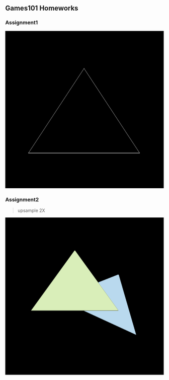 ## Games101 Homeworks

### Assignment1

<div align="center">

<img src="./Assignment1/figure/image.png" alt="image" height="500" width="700"/>

<div align="left">

### Assignment2

> upsample 2X

<div align="center">

<img src="./Assignment2/figure/image.png" alt="image" height="500" width="700"/>



